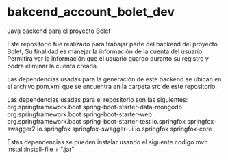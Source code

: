 # bakcend_account_bolet_dev
Java backend para el proyecto Bolet

Este repositorio fue realizado para trabajar parte del backend del proyecto Bolet,
Su finalidad es manejar la información de la cuenta del usuario. Permitira ver la
información que el usuario guardo duranto su registro y podra eliminar la cuenta
creada.

Las dependencias usadas para la generación de este backend se  ubican en el archivo
pom.xml que se encuentra en la carpeta src de este repositorio.

Las dependencias usadas para el repositorio son las siguientes:
        org.springframework.boot
        spring-boot-starter-data-mongodb
        org.springframework.boot
        spring-boot-starter-web
        org.springframework.boot
        spring-boot-starter-test
        io.springfox
        springfox-swagger2
        io.springfox
        springfox-swagger-ui
        io.springfox
        springfox-core

Estas dependencias se pueden instalar usando el siguente codigo mvn install:install-file + ".jar"
